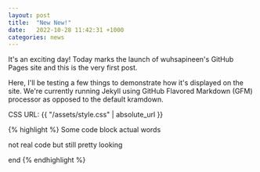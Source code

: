 ```yaml
---
layout: post
title:  "New New!"
date:   2022-10-28 11:42:31 +1000
categories: news
---
```

It's an exciting day! Today marks the launch of wuhsapineen's GitHub Pages site and this is the very first post.

Here, I'll be testing a few things to demonstrate how it's displayed on the site. We're currently running Jekyll using GitHub Flavored Markdown (GFM) processor as opposed to the default kramdown.

CSS URL: {{ "/assets/style.css" | absolute_url }}


{% highlight %}
Some code block
actual words

not real code
    but still pretty
    looking

end
{% endhighlight %}

